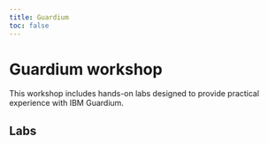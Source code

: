 ```yaml
---
title: Guardium
toc: false
---
```


# Guardium workshop

This workshop includes hands-on labs designed to provide practical experience with IBM Guardium.

## Labs

<TileGrid>
  <NavTile to='/guardium/datasecurity' recursive />
</TileGrid>
